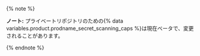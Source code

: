 {% note %}

**ノート:** プライベートリポジトリのための{% data variables.product.prodname_secret_scanning_caps %}は現在ベータで、変更されることがあります。

{% endnote %}
